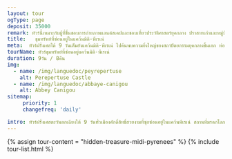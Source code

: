 ```yaml
---
layout: tour
ogType: page
deposit: 35000
remark: ทัวร์นี้เหมาะกับผู้ที่ชื่นชอบการถ่ายภาพแลนด์สเคปและชอบเที่ยวประวัติศาสตร์ยุคกลาง ปราสาทเก่าและหมู่บ้านโบราณ
title:   ขุมทรัพย์ที่ซ่อนอยู่ในแคว้นมิดิ-พีเรเน่
meta:  ทัวร์ฝรั่งเศสใต้ 9 วันเต็มยังแคว้นมิดิ-พีเรเน่ ไปค้นพบความยิ่งใหญ่ของสถาปัตยกรรมยุคกลางชิ้นเอก ท่องอาณาจักรแห่งมรดกโลกที่น่าเกรงขาม เที่ยวหมู่บ้านที่ติดอันดับสวยที่สุดในฝรั่งเศสและสุดยอดนิยมของแคว้น อิ่มเอมใจไปกับธรรมชาติและภูมิภาคที่เขียวขจีทั่วทั้งแคว้นพีเรเน่กับเราไปเที่ยวฟรานซ์
tourName: ทัวร์ขุมทรัพย์ที่ซ่อนอยู่แคว้นมิดิ-พีเรเน่
duration: 9วัน / 8คืน
img: 
  - name: /img/languedoc/peyrepertuse
    alt: Perepertuse Castle
  - name: /img/languedoc/abbaye-canigou
    alt: Abbey Canigou
sitemap:
     priority: 1
     changefreq: 'daily'    

intro: ทัวร์ฝรั่งเศสตะวันตกเฉียงใต้ 9 วันทั่วเมืองศักดิ์สิทธิ์สวยงามที่ซุกซ่อนอยู่ในแคว้นพีเรเน่ สถานที่มรดกโลกที่อนุรักษ์เส้นทางแสวงบุญของนักบุญเซนต์เจมส์ เมืองลูร์ดอัศจรรย์แห่งพระแม่มารีย์ หรือเมืองแสวงบุญอย่างแซ็งต์ แบร์ทรอง เดอ คอมแมงค์ ตามรอยหนึ่งในป้อมปราการอันซับซ้อนโดยโวบองยอดวิศวกรโยธาทางการทหารอันชาญฉลาดของฝรั่งเศส ณ เมืองวิลล์ฟรองช์ เดอ คงฟลองค์ สำรวจ2 ใน 5 ป้อมปราสาทโบราณ 5 โอรสแห่งคาร์คาซอนที่ใหญ่มหึมาและน่าเกรงขาม ชิมไวน์และอาหารพื้นเมืองเลิศรสท่ามกลางความเป็นธรรมชาติและกลิ่นอายของประวัติศาสตร์แห่งแคว้นพีเรเน่
---
```



{% assign tour-content = "hidden-treasure-midi-pyrenees" %}
{% include tour-list.html %}